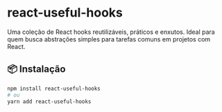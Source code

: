# react-useful-hooks

Uma coleção de React hooks reutilizáveis, práticos e enxutos. Ideal para quem busca abstrações simples para tarefas comuns em projetos com React.

## 📦 Instalação

```bash
npm install react-useful-hooks
# ou
yarn add react-useful-hooks
```
